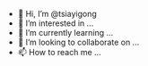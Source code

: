 - 👋 Hi, I’m @tsiayigong
- 👀 I’m interested in ...
- 🌱 I’m currently learning ...
- 💞️ I’m looking to collaborate on ...
- 📫 How to reach me ...

<!---
tsiayigong/tsiayigong is a ✨ special ✨ repository because its `README.md` (this file) appears on your GitHub profile.
You can click the Preview link to take a look at your changes.
--->
